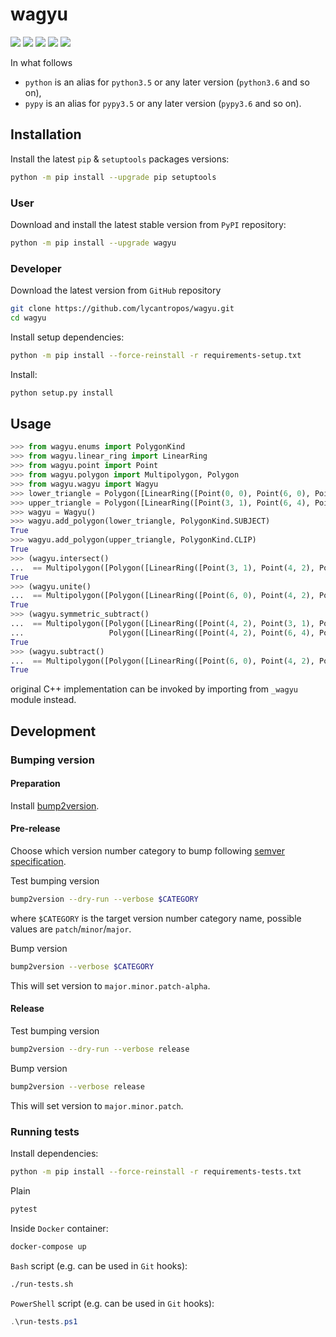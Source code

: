 wagyu
=====

[![](https://travis-ci.com/lycantropos/wagyu.svg?branch=master)](https://travis-ci.com/lycantropos/wagyu "Travis CI")
[![](https://dev.azure.com/lycantropos/wagyu/_apis/build/status/lycantropos.wagyu?branchName=master)](https://dev.azure.com/lycantropos/wagyu/_build/latest?definitionId=28&branchName=master "Azure Pipelines")
[![](https://codecov.io/gh/lycantropos/wagyu/branch/master/graph/badge.svg)](https://codecov.io/gh/lycantropos/wagyu "Codecov")
[![](https://img.shields.io/github/license/lycantropos/wagyu.svg)](https://github.com/lycantropos/wagyu/blob/master/LICENSE "License")
[![](https://badge.fury.io/py/wagyu.svg)](https://badge.fury.io/py/wagyu "PyPI")

In what follows
- `python` is an alias for `python3.5` or any later
version (`python3.6` and so on),
- `pypy` is an alias for `pypy3.5` or any later
version (`pypy3.6` and so on).

Installation
------------

Install the latest `pip` & `setuptools` packages versions:
```bash
python -m pip install --upgrade pip setuptools
```

### User

Download and install the latest stable version from `PyPI` repository:
```bash
python -m pip install --upgrade wagyu
```

### Developer

Download the latest version from `GitHub` repository
```bash
git clone https://github.com/lycantropos/wagyu.git
cd wagyu
```

Install setup dependencies:
```bash
python -m pip install --force-reinstall -r requirements-setup.txt
```

Install:
```bash
python setup.py install
```

Usage
-----
```python
>>> from wagyu.enums import PolygonKind
>>> from wagyu.linear_ring import LinearRing
>>> from wagyu.point import Point
>>> from wagyu.polygon import Multipolygon, Polygon
>>> from wagyu.wagyu import Wagyu
>>> lower_triangle = Polygon([LinearRing([Point(0, 0), Point(6, 0), Point(3, 3), Point(0, 0)])])
>>> upper_triangle = Polygon([LinearRing([Point(3, 1), Point(6, 4), Point(0, 4), Point(3, 1)])])
>>> wagyu = Wagyu()
>>> wagyu.add_polygon(lower_triangle, PolygonKind.SUBJECT)
True
>>> wagyu.add_polygon(upper_triangle, PolygonKind.CLIP)
True
>>> (wagyu.intersect()
...  == Multipolygon([Polygon([LinearRing([Point(3, 1), Point(4, 2), Point(3, 3), Point(2, 2), Point(3, 1)])])]))
True
>>> (wagyu.unite()
...  == Multipolygon([Polygon([LinearRing([Point(6, 0), Point(4, 2), Point(6, 4), Point(0, 4), Point(2, 2), Point(0, 0), Point(6, 0)])])]))
True
>>> (wagyu.symmetric_subtract()
...  == Multipolygon([Polygon([LinearRing([Point(4, 2), Point(3, 1), Point(2, 2), Point(0, 0), Point(6, 0), Point(4, 2)])]),
...                   Polygon([LinearRing([Point(4, 2), Point(6, 4), Point(0, 4), Point(2, 2), Point(3, 3), Point(4, 2)])])]))
True
>>> (wagyu.subtract()
...  == Multipolygon([Polygon([LinearRing([Point(6, 0), Point(4, 2), Point(3, 1), Point(2, 2), Point(0, 0), Point(6, 0)])])]))
True

```
original C++ implementation can be invoked by importing from `_wagyu` module instead.

Development
-----------

### Bumping version

#### Preparation

Install
[bump2version](https://github.com/c4urself/bump2version#installation).

#### Pre-release

Choose which version number category to bump following [semver
specification](http://semver.org/).

Test bumping version
```bash
bump2version --dry-run --verbose $CATEGORY
```

where `$CATEGORY` is the target version number category name, possible
values are `patch`/`minor`/`major`.

Bump version
```bash
bump2version --verbose $CATEGORY
```

This will set version to `major.minor.patch-alpha`. 

#### Release

Test bumping version
```bash
bump2version --dry-run --verbose release
```

Bump version
```bash
bump2version --verbose release
```

This will set version to `major.minor.patch`.

### Running tests

Install dependencies:
```bash
python -m pip install --force-reinstall -r requirements-tests.txt
```

Plain
```bash
pytest
```

Inside `Docker` container:
```bash
docker-compose up
```

`Bash` script (e.g. can be used in `Git` hooks):
```bash
./run-tests.sh
```

`PowerShell` script (e.g. can be used in `Git` hooks):
```powershell
.\run-tests.ps1
```
